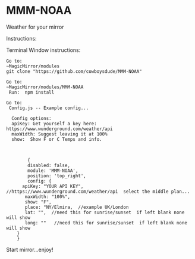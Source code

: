 # MMM-NOAA
Weather for your mirror

Instructions:

Terminal Window instructions:

    Go to:
    ~MagicMirror/modules
    git clone "https://github.com/cowboysdude/MMM-NOAA"

    Go to:
    ~MagicMirror/modules/MMM-NOAA
     Run:  npm install

    Go to:
     Config.js -- Example config...
     
      Config options:
      apiKey: Get yourself a key here:   https://www.wunderground.com/weather/api
      maxWidth: Suggest leaving it at 100%
      show:  Show F or C Temps and info. 
      
      

            {
            disabled: false,
            module: 'MMM-NOAA',
            position: 'top_right',
            config: {
		  apiKey: "YOUR API KEY",  //https://www.wunderground.com/weather/api  select the middle plan... 
		   maxWidth: "100%",
		   show: "F",
		   place: "NY/Elmira,  //example UK/London
		   lat: "",  //need this for sunrise/sunset  if left blank none will show
		   long: ""   //need this for sunrise/sunset  if left blank none will show
		}
		}

Start mirror...enjoy!

